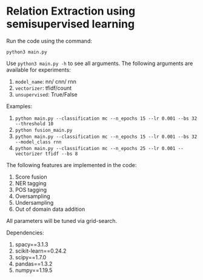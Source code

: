 # Relation Extraction using semisupervised learning

Run the code using the command:

`python3 main.py`

Use `python3 main.py -h` to see all arguments. The following arguments are available for experiments:

1. `model_name`: nn/ cnn/ rnn
1. `vectorizer`: tfidf/count
1. `unsupervised`: True/False

Examples:

1. `python main.py --classification mc --n_epochs 15 --lr 0.001 --bs 32 --threshold 10`
1. `python fusion_main.py`
1. `python main.py --classification mc --n_epochs 15 --lr 0.001 --bs 32 --model_class rnn`
1. `python main.py --classification mc --n_epochs 25 --lr 0.001 --vectorizer tfidf --bs 8`

The following features are implemented in the code:

1. Score fusion
1. NER tagging 
1. POS tagging
1. Oversampling
1. Undersampling
1. Out of domain data addition

All parameters will be tuned via grid-search. 

Dependencies:

1. spacy==3.1.3
1. scikit-learn==0.24.2
1. scipy==1.7.0
1. pandas==1.3.2
1. numpy==1.19.5
